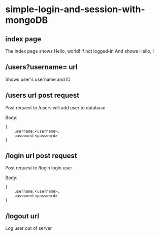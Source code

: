 # simple-login-and-session-with-mongoDB

## index page
The index page shows Hello, world! if not logged-in
And shows Hello, <username>!

## /users?username=<username> url
Shows user's username and ID

## /users url post request
Post request to /users will add user to database

Body:
```
{
    username:<username>,
    password:<password>
}
```

## /login url post request
Post request to /login login user

Body:
```
{
    username:<username>,
    password:<password>
}
```

## /logout url
Log user out of server
